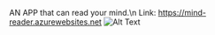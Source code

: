 AN APP that can read your mind.\n
Link: https://mind-reader.azurewebsites.net
![Alt Text](https://github.com/flynnmcleod/fuckkkk/blob/master/Screen%20Shot%202019-07-06%20at%207.15.24%20pm.png)
